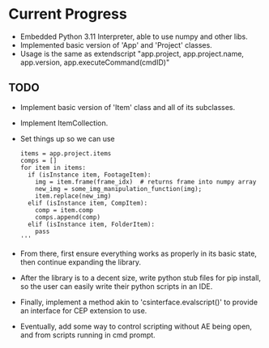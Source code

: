 # Current Progress

- Embedded Python 3.11 Interpreter, able to use numpy and other libs.
- Implemented basic version of 'App' and 'Project' classes.
- Usage is the same as extendscript "app.project, app.project.name, app.version, app.executeCommand(cmdID)"

## TODO

- Implement basic version of 'Item' class and all of its subclasses.
- Implement ItemCollection.
- Set things up so we can use 
  ```
  items = app.project.items
  comps = []
  for item in items:
    if (isInstance item, FootageItem):
      img = item.frame(frame_idx)  # returns frame into numpy array
      new_img = some_img_manipulation_function(img);
      item.replace(new_img)
    elif (isInstance item, CompItem):
      comp = item.comp
      comps.append(comp)
    elif (isInstance item, FolderItem):
      pass
  '''

- From there, first ensure everything works as properly in its basic state, then continue expanding the library.

- After the library is to a decent size, write python stub files for pip install, so the user can easily write their python scripts in an IDE.

- Finally, implement a method akin to 'csinterface.evalscript()' to provide an interface for CEP extension to use.

- Eventually, add some way to control scripting without AE being open, and from scripts running in cmd prompt.
  
        
